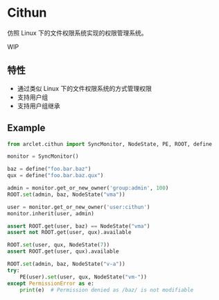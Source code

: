 # Cithun

仿照 Linux 下的文件权限系统实现的权限管理系统。

WIP

## 特性

- 通过类似 Linux 下的文件权限系统的方式管理权限
- 支持用户组
- 支持用户组继承

## Example

```python
from arclet.cithun import SyncMonitor, NodeState, PE, ROOT, define

monitor = SyncMonitor()

baz = define("foo.bar.baz")
qux = define("foo.bar.baz.qux")

admin = monitor.get_or_new_owner('group:admin', 100)
ROOT.set(admin, baz, NodeState("vma"))

user = monitor.get_or_new_owner('user:cithun')
monitor.inherit(user, admin)

assert ROOT.get(user, baz) == NodeState("vma")
assert not ROOT.get(user, qux).available

ROOT.set(user, qux, NodeState(7))
assert ROOT.get(user, qux).available

ROOT.set(admin, baz, NodeState("v-a"))
try:
    PE(user).set(user, qux, NodeState("vm-"))
except PermissionError as e:
    print(e)  # Permission denied as /baz/ is not modifiable
```